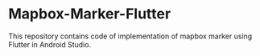 # Mapbox-Marker-Flutter
This repository contains code of implementation of mapbox marker using Flutter in Android Studio.

